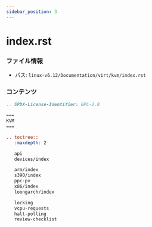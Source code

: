 ```yaml
---
sidebar_position: 3
---
```

# index.rst

### ファイル情報

- パス: `linux-v6.12/Documentation/virt/kvm/index.rst`

### コンテンツ

```rst
.. SPDX-License-Identifier: GPL-2.0

===
KVM
===

.. toctree::
   :maxdepth: 2

   api
   devices/index

   arm/index
   s390/index
   ppc-pv
   x86/index
   loongarch/index

   locking
   vcpu-requests
   halt-polling
   review-checklist

```
